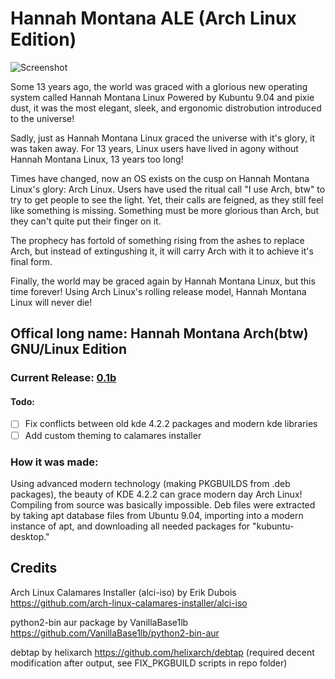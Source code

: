 # Hannah Montana ALE (Arch Linux Edition)
![Screenshot](https://raw.githubusercontent.com/ThePoorPilot/HannahMontana-ALE/main/Screenshot.png)

Some 13 years ago, the world was graced with a glorious new operating system called Hannah Montana Linux
Powered by Kubuntu 9.04 and pixie dust, it was the most elegant, sleek, and ergonomic distrobution introduced to the universe!

Sadly, just as Hannah Montana Linux graced the universe with it's glory, it was taken away. For 13 years, Linux users have lived in agony without Hannah Montana Linux, 13 years too long!

Times have changed, now an OS exists on the cusp on Hannah Montana Linux's glory: Arch Linux. Users have used the ritual call "I use Arch, btw" to try to get people to see the light. Yet, their calls are feigned, as they still feel like something is missing. Something must be more glorious than Arch, but they can't quite put their finger on it.

The prophecy has fortold of something rising from the ashes to replace Arch, but instead of extingushing it, it will carry Arch with it to achieve it's final form.

Finally, the world may be graced again by Hannah Montana Linux, but this time forever! Using Arch Linux's rolling release model, Hannah Montana Linux will never die!

## Offical long name: Hannah Montana Arch(btw) GNU/Linux Edition

### Current Release: [0.1b](https://github.com/ThePoorPilot/HannahMontana-ALE/releases/latest)
#### Todo:
- [ ] Fix conflicts between old kde 4.2.2 packages and modern kde libraries
- [ ] Add custom theming to calamares installer

### How it was made:

Using advanced modern technology (making PKGBUILDS from .deb packages), the beauty of KDE 4.2.2 can grace modern day Arch Linux! Compiling from source was basically impossible. Deb files were extracted by taking apt database files from Ubuntu 9.04, importing into a modern instance of apt, and downloading all needed packages for "kubuntu-desktop."

## Credits

Arch Linux Calamares Installer (alci-iso) by Erik Dubois https://github.com/arch-linux-calamares-installer/alci-iso

python2-bin aur package by VanillaBase1lb https://github.com/VanillaBase1lb/python2-bin-aur

debtap by helixarch https://github.com/helixarch/debtap (required decent modification after output, see FIX_PKGBUILD scripts in repo folder)
